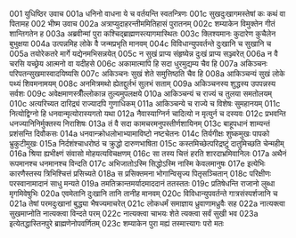 001  युधिष्ठिर उवाच
001a धनिनो वाधना ये च वर्तयन्ति स्वतन्त्रिणः
001c सुखदुःखागमस्तेषां कः कथं वा पितामह
002  भीष्म उवाच
002a अत्राप्युदाहरन्तीममितिहासं पुरातनम्
002c शम्याकेन विमुक्तेन गीतं शान्तिगतेन ह
003a अब्रवीन्मां पुरा कश्चिद्ब्राह्मणस्त्यागमास्थितः
003c क्लिश्यमानः कुदारेण कुचैलेन बुभुक्षया
004a उत्पन्नमिह लोके वै जन्मप्रभृति मानवम्
004c विविधान्युपवर्तन्ते दुःखानि च सुखानि च
005a तयोरेकतरे मार्गे यद्येनमभिसन्नयेत्
005c न सुखं प्राप्य संहृष्येन्न दुःखं प्राप्य सञ्ज्वरेत्
006a न वै चरसि यच्छ्रेय आत्मनो वा यदीहसे
006c अकामात्मापि हि सदा धुरमुद्यम्य चैव हि
007a अकिञ्चनः परिपतन्सुखमास्वादयिष्यसि
007c अकिञ्चनः सुखं शेते समुत्तिष्ठति चैव हि
008a आकिञ्चन्यं सुखं लोके पथ्यं शिवमनामयम्
008c अनमित्रमथो ह्येतद्दुर्लभं सुलभं सताम्
009a अकिञ्चनस्य शुद्धस्य उपपन्नस्य सर्वशः
009c अवेक्षमाणस्त्रीँल्लोकान्न तुल्यमुपलक्षये
010a आकिञ्चन्यं च राज्यं च तुलया समतोलयम्
010c अत्यरिच्यत दारिद्र्यं राज्यादपि गुणाधिकम्
011a आकिञ्चन्ये च राज्ये च विशेषः सुमहानयम्
011c नित्योद्विग्नो हि धनवान्मृत्योरास्यगतो यथा
012a नैवास्याग्निर्न चादित्यो न मृत्युर्न च दस्यवः
012c प्रभवन्ति धनज्यानिनिर्मुक्तस्य निराशिषः
013a तं वै सदा कामचरमनुपस्तीर्णशायिनम्
013c बाहूपधानं शाम्यन्तं प्रशंसन्ति दिवौकसः
014a धनवान्क्रोधलोभाभ्यामाविष्टो नष्टचेतनः
014c तिर्यगीक्षः शुष्कमुखः पापको भ्रुकुटीमुखः
015a निर्दशंश्चाधरोष्ठं च क्रुद्धो दारुणभाषिता
015c कस्तमिच्छेत्परिद्रष्टुं दातुमिच्छति चेन्महीम्
016a श्रिया ह्यभीक्ष्णं संवासो मोहयत्यविचक्षणम्
016c सा तस्य चित्तं हरति शारदाभ्रमिवानिलः
017a अथैनं रूपमानश्च धनमानश्च विन्दति
017c अभिजातोऽस्मि सिद्धोऽस्मि नास्मि केवलमानुषः
017e इत्येभिः कारणैस्तस्य त्रिभिश्चित्तं प्रसिच्यते
018a स प्रसिक्तमना भोगान्विसृज्य पितृसञ्चितान्
018c परिक्षीणः परस्वानामादानं साधु मन्यते
019a तमतिक्रान्तमर्यादमाददानं ततस्ततः
019c प्रतिषेधन्ति राजानो लुब्धा मृगमिवेषुभिः
020a एवमेतानि दुःखानि तानि तानीह मानवम्
020c विविधान्युपवर्तन्ते गात्रसंस्पर्शजानि च
021a तेषां परमदुःखानां बुद्ध्या भैषज्यमाचरेत्
021c लोकधर्मं समाज्ञाय ध्रुवाणामध्रुवैः सह
022a नात्यक्त्वा सुखमाप्नोति नात्यक्त्वा विन्दते परम्
022c नात्यक्त्वा चाभयः शेते त्यक्त्वा सर्वं सुखी भव
023a इत्येतद्धास्तिनपुरे ब्राह्मणेनोपवर्णितम्
023c शम्याकेन पुरा मह्यं तस्मात्त्यागः परो मतः

